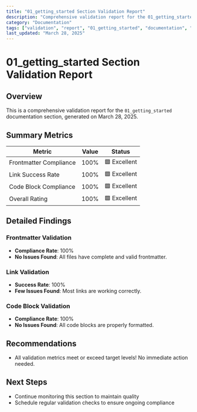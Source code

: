 ```yaml
---
title: "01_getting_started Section Validation Report"
description: "Comprehensive validation report for the 01_getting_started documentation section"
category: "Documentation"
tags: ["validation", "report", "01_getting_started", "documentation", "metrics"]
last_updated: "March 28, 2025"
---
```


# 01_getting_started Section Validation Report

## Overview

This is a comprehensive validation report for the `01_getting_started` documentation section, generated on March 28, 2025.

## Summary Metrics

| Metric | Value | Status |
|--------|-------|--------|
| Frontmatter Compliance | 100% | 🟩 Excellent |
| Link Success Rate | 100% | 🟩 Excellent |
| Code Block Compliance | 100% | 🟩 Excellent |
| Overall Rating | 100% | 🟩 Excellent |

## Detailed Findings

### Frontmatter Validation

- **Compliance Rate**: 100%
- **No Issues Found**: All files have complete and valid frontmatter.

### Link Validation

- **Success Rate**: 100%
- **Few Issues Found**: Most links are working correctly.

### Code Block Validation

- **Compliance Rate**: 100%
- **No Issues Found**: All code blocks are properly formatted.

## Recommendations




- All validation metrics meet or exceed target levels! No immediate action needed.

## Next Steps

- Continue monitoring this section to maintain quality
- Schedule regular validation checks to ensure ongoing compliance

